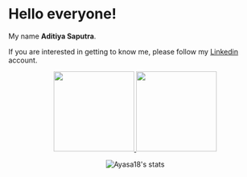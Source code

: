 # Hello everyone! 

My name **Aditiya Saputra**.


If you are interested in getting to know me, please follow my [Linkedin](https://www.linkedin.com/in/aditiyasaputra/) account.


<p align="center">
    <a href="https://github.com/gilangadhan">
      <img height="160em" src="https://github-readme-stats-eight-theta.vercel.app/api?username=Ayasa18&show_icons=true&theme=algolia&include_all_commits=true&count_private=true"/>
      <img height="160em" src="https://github-readme-stats-eight-theta.vercel.app/api/top-langs/?username=Ayasa18&layout=compact&langs_count=8&theme=algolia"/>
    </a>
</p>


<div align="center">
    <div style="display: inline-block; height: 100%;">
        <picture>
            <source media="(prefers-color-scheme: dark)" srcset="https://github-profile-trophy.vercel.app/?username=Ayasa18&no-bg=true&no-border=false&no-frame=true&column=6&row=1&theme=radical" />
            <source media="(prefers-color-scheme: light)" srcset="https://github-profile-trophy.vercel.app/?username=lAyasa18&no-bg=true&no-border=false&no-frame=true&column=6&row=1&theme=flat" />
            <img align="center" src="https://github-profile-trophy.vercel.app/?username=loonglim&no-bg=true&no-border=false&no-frame=true&column=6&row=1&theme=radical" alt="Ayasa18's stats"/>
        </picture>
    </div>
</div>

<img width=100% src="https://capsule-render.vercel.app/api?type=waving&color=0:50faaa,100:fa50e3&height=120&section=footer"/>
